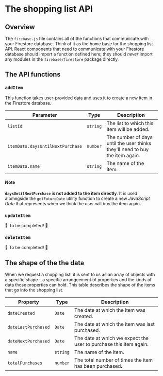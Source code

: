 # The shopping list API

## Overview

The `firebase.js` file contains all of the functions that communicate with your Firestore database. Think of it as the home base for the shopping list API. React components that need to communicate with your Firestore database should import a function defined here; they should _never_ import any modules in the `firebase/firestore` package directly.

## The API functions

### `addItem`

This function takes user-provided data and uses it to create a new item in the Firestore database.

| Parameter                        | Type     | Description                                                                  |
| -------------------------------- | -------- | ---------------------------------------------------------------------------- |
| `listId`                         | `string` | The list to which this item will be added.                                   |
| `itemData.daysUntilNextPurchase` | `number` | The number of days until the user thinks they'll need to buy the item again. |
| `itemData.name`                  | `string` | The name of the item.                                                        |

#### Note

**`daysUntilNextPurchase` is not added to the item directly**. It is used alomngside the `getFutureDate` utility function to create a new _JavaScript Date_ that represents when we think the user will buy the item again.

### `updateItem`

🚧 To be completed! 🚧

### `deleteItem`

🚧 To be completed! 🚧

## The shape of the the data

When we request a shopping list, it is sent to us as an array of objects with a specific shape – a specific arrangeement of properties and the kinds of data those properties can hold. This table describes the shape of the items that go into the shopping list.

| Property            | Type      | Description                                                       |
| ------------------- | --------- | ----------------------------------------------------------------- |
| `dateCreated`       | `Date`    | The date at which the item was created.                           |
| `dateLastPurchased` | `Date`    | The date at which the item was last purchased.                    |
| `dateNextPurchased` | `Date`    | The date at which we expect the user to purchase this item again. |
| `name`              | `string`  | The name of the item.                                             |
| `totalPurchases`    | `number`  | The total number of times the item has been purchased.            |
